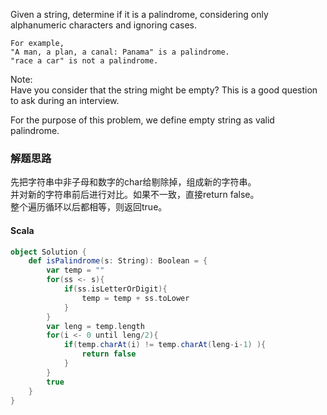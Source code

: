 Given a string, determine if it is a palindrome, considering only alphanumeric characters and ignoring cases.

```
For example,
"A man, a plan, a canal: Panama" is a palindrome.
"race a car" is not a palindrome.
```

Note:  
Have you consider that the string might be empty? This is a good question to ask during an interview.

For the purpose of this problem, we define empty string as valid palindrome.


### 解题思路
先把字符串中非子母和数字的char给剔除掉，组成新的字符串。  
并对新的字符串前后进行对比。如果不一致，直接return false。  
整个遍历循环以后都相等，则返回true。
#### Scala
```scala
object Solution {
    def isPalindrome(s: String): Boolean = {
        var temp = ""
        for(ss <- s){
            if(ss.isLetterOrDigit){
                temp = temp + ss.toLower
            }
        }
        var leng = temp.length
        for(i <- 0 until leng/2){
            if(temp.charAt(i) != temp.charAt(leng-i-1) ){
                return false
            }
        }
        true
    }
}
```